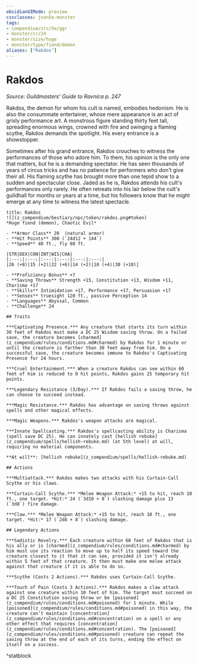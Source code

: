 ```yaml
---
obsidianUIMode: preview
cssclasses: json5e-monster
tags:
- compendium/src/5e/ggr
- monster/cr/24
- monster/size/huge
- monster/type/fiend/demon
aliases: ["Rakdos"]
---
```

# Rakdos
*Source: Guildmasters' Guide to Ravnica p. 247*  

Rakdos, the demon for whom his cult is named, embodies hedonism. He is also the consummate entertainer, whose mere appearance is an act of grisly performance art. A monstrous figure standing thirty feet tall, spreading enormous wings, crowned with fire and swinging a flaming scythe, Rakdos demands the spotlight. His every entrance is a showstopper.

Sometimes after his grand entrance, Rakdos crouches to witness the performances of those who adore him. To them, his opinion is the only one that matters, but he is a demanding spectator. He has seen thousands of years of circus tricks and has no patience for performers who don't give their all. His flaming scythe has brought more than one tepid show to a sudden and spectacular close. Jaded as he is, Rakdos attends his cult's performances only rarely. He often retreats into his lair below the cult's guildhall for months or years at a time, but his followers know that he might emerge at any time to witness the latest spectacle.

```ad-statblock
title: Rakdos
![](z_compendium/bestiary/npc/token/rakdos.png#token)
*Huge fiend (demon), Chaotic Evil*

- **Armor Class** 20  (natural armor)
- **Hit Points** 300 (`24d12 + 144`)
- **Speed** 40 ft., fly 80 ft.

|STR|DEX|CON|INT|WIS|CHA|
|:---:|:---:|:---:|:---:|:---:|:---:|
|26 (+8)|15 (+2)|22 (+6)|14 (+2)|18 (+4)|30 (+10)|

- **Proficiency Bonus** +7
- **Saving Throws** Strength +15, Constitution +13, Wisdom +11, Charisma +17
- **Skills** Intimidation +17, Performance +17, Persuasion +17
- **Senses** truesight 120 ft., passive Perception 14
- **Languages** Abyssal, Common
- **Challenge** 24

## Traits

***Captivating Presence.*** Any creature that starts its turn within 30 feet of Rakdos must make a DC 25 Wisdom saving throw. On a failed save, the creature becomes [charmed](z_compendium/rules/conditions.md#charmed) by Rakdos for 1 minute or until the creature is farther than 30 feet away from him. On a successful save, the creature becomes immune to Rakdos's Captivating Presence for 24 hours.

***Cruel Entertainment.*** When a creature Rakdos can see within 60 feet of him is reduced to 0 hit points, Rakdos gains 25 temporary hit points.

***Legendary Resistance (3/Day).*** If Rakdos fails a saving throw, he can choose to succeed instead.

***Magic Resistance.*** Rakdos has advantage on saving throws against spells and other magical effects.

***Magic Weapons.*** Rakdos's weapon attacks are magical.

***Innate Spellcasting.*** Rakdos's spellcasting ability is Charisma (spell save DC 25). He can innately cast [hellish rebuke](z_compendium/spells/hellish-rebuke.md) (at 5th level) at will, requiring no material components.

**At will**: [hellish rebuke](z_compendium/spells/hellish-rebuke.md)

## Actions

***Multiattack.*** Rakdos makes two attacks with his Curtain-Call Scythe or his claws.

***Curtain-Call Scythe.*** *Melee Weapon Attack:* +15 to hit, reach 10 ft., one target. *Hit:* 24 (`3d10 + 8`) slashing damage plus 13 (`3d8`) fire damage.

***Claw.*** *Melee Weapon Attack:* +15 to hit, reach 10 ft., one target. *Hit:* 17 (`2d8 + 8`) slashing damage.

## Legendary Actions

***Sadistic Revelry.*** Each creature within 60 feet of Rakdos that is his ally or is [charmed](z_compendium/rules/conditions.md#charmed) by him must use its reaction to move up to half its speed toward the creature closest to it that it can see, provided it isn't already within 5 feet of that creature. It then must make one melee attack against that creature if it is able to do so.

***Scythe (Costs 2 Actions).*** Rakdos uses Curtain-Call Scythe.

***Touch of Pain (Costs 3 Actions).*** Rakdos makes a claw attack against one creature within 10 feet of him. The target must succeed on a DC 25 Constitution saving throw or be [poisoned](z_compendium/rules/conditions.md#poisoned) for 1 minute. While [poisoned](z_compendium/rules/conditions.md#poisoned) in this way, the creature can't maintain [concentration](z_compendium/rules/conditions.md#concentration) on a spell or any other effect that requires [concentration](z_compendium/rules/conditions.md#concentration). The [poisoned](z_compendium/rules/conditions.md#poisoned) creature can repeat the saving throw at the end of each of its turns, ending the effect on itself on a success.
```
^statblock